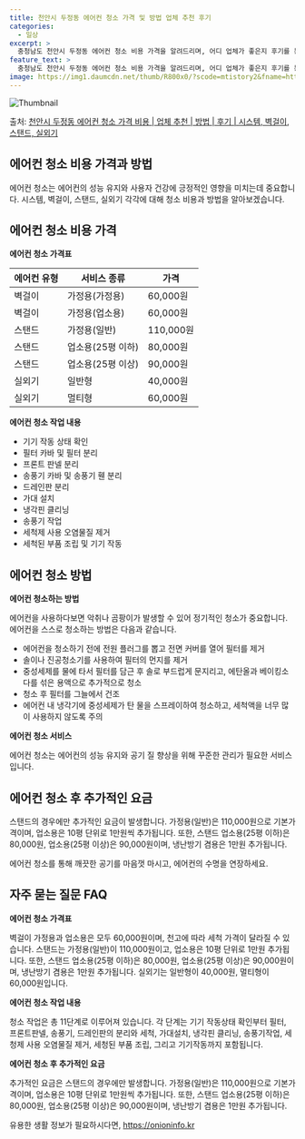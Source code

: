 ```yaml
---
title: 천안시 두정동 에어컨 청소 가격 및 방법 업체 추천 후기
categories:
  - 일상
excerpt: >
  충청남도 천안시 두정동 에어컨 청소 비용 가격을 알려드리며, 어디 업체가 좋은지 후기를 통해 알아보겠습니다. 현재 글에서는 시스템, 벽걸이, 스탠드, 실외기 각각에 대해 청소 비용이 나와 있으니 참고하시면 되겠습니다. 에어컨 분해 청소 방법 보기 👈 클릭셀프 에어컨 청소 방법 보기👈 클릭천안시 두정동 에어컨 청소 비용시스템에어컨 방식클리닝방식금액1way 방식에어컨 완전분해80,000원1way 방식에어컨 필터세척35,000원2way 방식에어컨 완전분해90,000원2way 방식에어컨 필터세척35,000원4way 방식에어컨 완전분해120,000원4way 방식에어컨 필터세척35,000원원형방식에어컨 완전분해140,000원원형방식에어컨 필터세척35,000원에어컨 청소 견적 샘플 보기 👈 클릭에어컨 냄새의 원인에어..
feature_text: >
  충청남도 천안시 두정동 에어컨 청소 비용 가격을 알려드리며, 어디 업체가 좋은지 후기를 통해 알아보겠습니다. 현재 글에서는 시스템, 벽걸이, 스탠드, 실외기 각각에 대해 청소 비용이 나와 있으니 참고하시면 되겠습니다. 에어컨 분해 청소 방법 보기 👈 클릭셀프 에어컨 청소 방법 보기👈 클릭천안시 두정동 에어컨 청소 비용시스템에어컨 방식클리닝방식금액1way 방식에어컨 완전분해80,000원1way 방식에어컨 필터세척35,000원2way 방식에어컨 완전분해90,000원2way 방식에어컨 필터세척35,000원4way 방식에어컨 완전분해120,000원4way 방식에어컨 필터세척35,000원원형방식에어컨 완전분해140,000원원형방식에어컨 필터세척35,000원에어컨 청소 견적 샘플 보기 👈 클릭에어컨 냄새의 원인에어..
image: https://img1.daumcdn.net/thumb/R800x0/?scode=mtistory2&fname=https%3A%2F%2Fblog.kakaocdn.net%2Fdn%2FbzehQ2%2FbtsHxh6Oxgg%2F478uKpSxxmEPsf78292vpK%2Fimg.webp
---
```


![Thumbnail](https://img1.daumcdn.net/thumb/R800x0/?scode=mtistory2&fname=https%3A%2F%2Fblog.kakaocdn.net%2Fdn%2FbzehQ2%2FbtsHxh6Oxgg%2F478uKpSxxmEPsf78292vpK%2Fimg.webp)

<p>출처: <a href="https://onioninfo.kr/entry/%EC%B2%9C%EC%95%88%EC%8B%9C-%EB%91%90%EC%A0%95%EB%8F%99-%EC%97%90%EC%96%B4%EC%BB%A8-%EC%B2%AD%EC%86%8C-%EA%B0%80%EA%B2%A9-%EB%B9%84%EC%9A%A9-%EC%97%85%EC%B2%B4-%EC%B6%94%EC%B2%9C-%EB%B0%A9%EB%B2%95-%ED%9B%84%EA%B8%B0-%EC%8B%9C%EC%8A%A4%ED%85%9C-%EB%B2%BD%EA%B1%B8%EC%9D%B4-%EC%8A%A4%ED%83%A0%EB%93%9C-%EC%8B%A4%EC%99%B8%EA%B8%B0" rel="dofollow">천안시 두정동 에어컨 청소 가격 비용 | 업체 추천 | 방법 | 후기 | 시스템, 벽걸이, 스탠드, 실외기</a> </p>

## 에어컨 청소 비용 가격과 방법

에어컨 청소는 에어컨의 성능 유지와 사용자 건강에 긍정적인 영향을 미치는데 중요합니다. 시스템, 벽걸이, 스탠드, 실외기 각각에 대해 청소
비용과 방법을 알아보겠습니다.

## **에어컨 청소 비용 가격**

**에어컨 청소 가격표**

**에어컨 유형** | **서비스 종류** | **가격**  
---|---|---  
벽걸이 | 가정용(가정용) | 60,000원  
벽걸이 | 가정용(업소용) | 60,000원  
스탠드 | 가정용(일반) | 110,000원  
스탠드 | 업소용(25평 이하) | 80,000원  
스탠드 | 업소용(25평 이상) | 90,000원  
실외기 | 일반형 | 40,000원  
실외기 | 멀티형 | 60,000원  
  
**에어컨 청소 작업 내용**

  * 기기 작동 상태 확인
  * 필터 카바 및 필터 분리
  * 프론트 판넬 분리
  * 송풍기 카바 및 송풍기 휀 분리
  * 드레인판 분리
  * 가대 설치
  * 냉각핀 클리닝
  * 송풍기 작업
  * 세척제 사용 오염물질 제거
  * 세척된 부품 조립 및 기기 작동

## **에어컨 청소 방법**

**에어컨 청소하는 방법**

에어컨을 사용하다보면 악취나 곰팡이가 발생할 수 있어 정기적인 청소가 중요합니다. 에어컨을 스스로 청소하는 방법은 다음과 같습니다.

  * 에어컨을 청소하기 전에 전원 플러그를 뽑고 전면 커버를 열어 필터를 제거
  * 솔이나 진공청소기를 사용하여 필터의 먼지를 제거
  * 중성세제를 물에 타서 필터를 담근 후 솔로 부드럽게 문지리고, 에탄올과 베이킹소다를 섞은 용액으로 추가적으로 청소
  * 청소 후 필터를 그늘에서 건조
  * 에어컨 내 냉각기에 중성세제가 탄 물을 스프레이하여 청소하고, 세척액을 너무 많이 사용하지 않도록 주의

**에어컨 청소 서비스**

에어컨 청소는 에어컨의 성능 유지와 공기 질 향상을 위해 꾸준한 관리가 필요한 서비스입니다.

## **에어컨 청소 후 추가적인 요금**

스탠드의 경우에만 추가적인 요금이 발생합니다. 가정용(일반)은 110,000원으로 기본가격이며, 업소용은 10평 단위로 1만원씩 추가됩니다.
또한, 스탠드 업소용(25평 이하)은 80,000원, 업소용(25평 이상)은 90,000원이며, 냉난방기 겸용은 1만원 추가됩니다.

에어컨 청소를 통해 깨끗한 공기를 마음껏 마시고, 에어컨의 수명을 연장하세요.

## **자주 묻는 질문 FAQ**

**에어컨 청소 가격표**

벽걸이 가정용과 업소용은 모두 60,000원이며, 천고에 따라 세척 가격이 달라질 수 있습니다. 스탠드는 가정용(일반)이
110,000원이고, 업소용은 10평 단위로 1만원 추가됩니다. 또한, 스탠드 업소용(25평 이하)은 80,000원, 업소용(25평 이상)은
90,000원이며, 냉난방기 겸용은 1만원 추가됩니다. 실외기는 일반형이 40,000원, 멀티형이 60,000원입니다.

**에어컨 청소 작업 내용**

청소 작업은 총 11단계로 이루어져 있습니다. 각 단계는 기기 작동상태 확인부터 필터, 프론트판넬, 송풍기, 드레인판의 분리와 세척,
가대설치, 냉각핀 클리닝, 송풍기작업, 세청제 사용 오염물질 제거, 세청된 부품 조립, 그리고 기기작동까지 포함됩니다.

**에어컨 청소 후 추가적인 요금**

추가적인 요금은 스탠드의 경우에만 발생합니다. 가정용(일반)은 110,000원으로 기본가격이며, 업소용은 10평 단위로 1만원씩 추가됩니다.
또한, 스탠드 업소용(25평 이하)은 80,000원, 업소용(25평 이상)은 90,000원이며, 냉난방기 겸용은 1만원 추가됩니다.

 

유용한 생활 정보가 필요하시다면, <a href="https://onioninfo.kr" rel="dofollow">https://onioninfo.kr</a>


